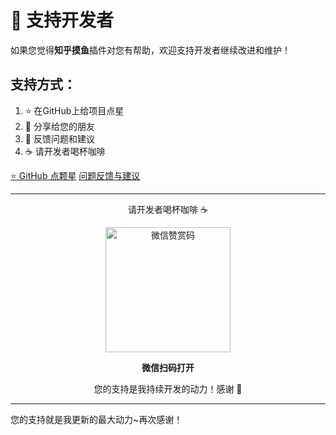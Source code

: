 # 💖 支持开发者

如果您觉得**知乎摸鱼**插件对您有帮助，欢迎支持开发者继续改进和维护！

## 支持方式：

1. ⭐ 在GitHub上给项目点星
2. 💬 分享给您的朋友
3. 🐛 反馈问题和建议
4. ☕ 请开发者喝杯咖啡

[⭐ GitHub 点颗星](command:zhihu-fisher.starOnGitHub)
[问题反馈与建议](command:zhihu-fisher.openFeedback)

---

<div align="center">

<p>请开发者喝杯咖啡 ☕</p>

<img src="https://img2024.cnblogs.com/blog/3085939/202504/3085939-20250425153014632-145153684.jpg" alt="微信赞赏码" width="200" height="200" align="center" />

**微信扫码打开**

您的支持是我持续开发的动力！感谢 💖

</div>

---

您的支持就是我更新的最大动力~再次感谢！
